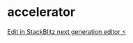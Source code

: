 # accelerator

[Edit in StackBlitz next generation editor ⚡️](https://stackblitz.com/~/github.com/conspicious54/accelerator)